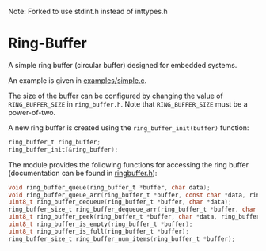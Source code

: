 Note: Forked to use stdint.h instead of inttypes.h

Ring-Buffer
===========

A simple ring buffer (circular buffer) designed for embedded systems.

An example is given in [examples/simple.c](examples/simple.c).

The size of the buffer can be configured by changing the value of `RING_BUFFER_SIZE` in `ring_buffer.h`. Note that `RING_BUFFER_SIZE` must be a power-of-two.

A new ring buffer is created using the `ring_buffer_init(buffer)` function:
```c
ring_buffer_t ring_buffer;
ring_buffer_init(&ring_buffer);
```

The module provides the following functions for accessing the ring buffer (documentation can be found in [ringbuffer.h](ringbuffer.h)):
```c
void ring_buffer_queue(ring_buffer_t *buffer, char data);
void ring_buffer_queue_arr(ring_buffer_t *buffer, const char *data, ring_buffer_size_t size);
uint8_t ring_buffer_dequeue(ring_buffer_t *buffer, char *data);
ring_buffer_size_t ring_buffer_dequeue_arr(ring_buffer_t *buffer, char *data, ring_buffer_size_t len);
uint8_t ring_buffer_peek(ring_buffer_t *buffer, char *data, ring_buffer_size_t index);
uint8_t ring_buffer_is_empty(ring_buffer_t *buffer);
uint8_t ring_buffer_is_full(ring_buffer_t *buffer);
ring_buffer_size_t ring_buffer_num_items(ring_buffer_t *buffer);
```
